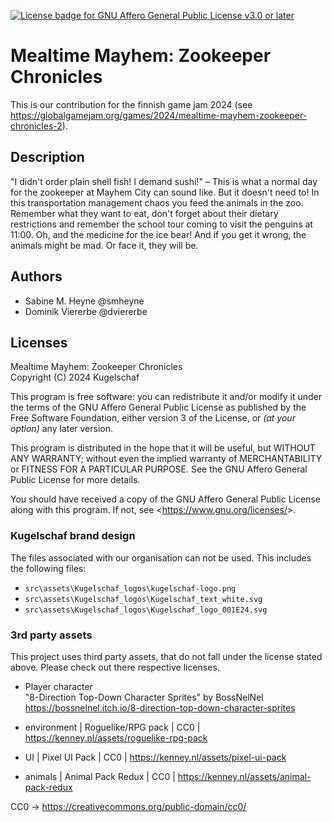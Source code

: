 [![License badge for GNU Affero General Public License v3.0 or later](https://img.shields.io/badge/License-AGPL--3.0--or--later-informational)](https://www.gnu.org/licenses/gpl-3.0-standalone.html)

# Mealtime Mayhem: Zookeeper Chronicles

This is our contribution for the finnish game jam 2024 (see https://globalgamejam.org/games/2024/mealtime-mayhem-zookeeper-chronicles-2).

## Description

"I didn't order plain shell fish! I demand sushi!" – This is what a normal day for the zookeeper at Mayhem City can sound like. But it doesn't need to! In this transportation management chaos you feed the animals in the zoo. Remember what they want to eat, don't forget about their dietary restrictions and remember the school tour coming to visit the penguins at 11:00. Oh, and the medicine for the ice bear! And if you get it wrong, the animals might be mad. Or face it, they will be.

## Authors

- Sabine M. Heyne @smheyne
- Dominik Viererbe @dviererbe

## Licenses

Mealtime Mayhem: Zookeeper Chronicles    
Copyright (C) 2024 Kugelschaf

This program is free software: you can redistribute it and/or modify it under the terms of the GNU Affero General Public License as published by the Free Software Foundation, either version 3 of the License, or *(at your option)* any later version.

This program is distributed in the hope that it will be useful, but WITHOUT ANY WARRANTY; without even the implied warranty of MERCHANTABILITY or FITNESS FOR A PARTICULAR PURPOSE. See the GNU Affero General Public License for more details.

You should have received a copy of the GNU Affero General Public License along with this program. If not, see <<https://www.gnu.org/licenses/>>.

### Kugelschaf brand design

The files associated with our organisation can not be used. This includes the following files:

- `src\assets\Kugelschaf_logos\kugelschaf-logo.png`
- `src\assets\Kugelschaf_logos\Kugelschaf_text_white.svg`
- `src\assets\Kugelschaf_logos\Kugelschaf_logo_001E24.svg`

### 3rd party assets
This project uses third party assets, that do not fall under the license stated above.  Please check out there respective licenses.

- Player character  
  "8-Direction Top-Down Character Sprites" by BossNelNel  
  https://bossnelnel.itch.io/8-direction-top-down-character-sprites

- environment | Roguelike/RPG pack | CC0 | https://kenney.nl/assets/roguelike-rpg-pack
- UI | Pixel UI Pack | CC0 | https://kenney.nl/assets/pixel-ui-pack
- animals | Animal Pack Redux | CC0 | https://kenney.nl/assets/animal-pack-redux

CC0 → https://creativecommons.org/public-domain/cc0/




